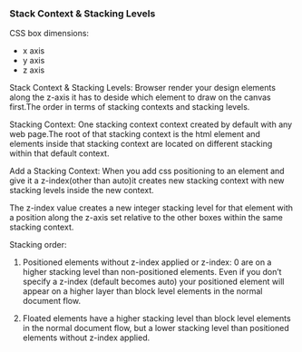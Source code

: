 

### Stack Context & Stacking Levels ###

CSS box dimensions:
  * x axis
  * y axis
  * z axis

Stack Context & Stacking Levels:
  Browser render your design elements along the z-axis it has to deside which element to draw on the canvas first.The order in terms of stacking contexts and stacking levels.


Stacking Context:
One stacking context context created by default with any web page.The root of that stacking context is the html element and elements inside that stacking context are located on different stacking within that default context.

Add a Stacking Context:
When you add css positioning to an element and give it a z-index(other than auto)it creates new stacking context with new stacking levels inside the new context.

The z-index value creates a new integer stacking level for that element with a position along the z-axis set relative to the other boxes within the same stacking context.


Stacking order:

1. Positioned elements without z-index applied or z-index: 0 are on a higher stacking level than non-positioned elements. Even if you don’t specify a z-index (default becomes auto) your positioned element will appear on a higher layer than block level elements in the normal document flow.

1. Floated elements have a higher stacking level than block level elements in the normal document flow, but a lower stacking level than positioned elements without z-index applied.

